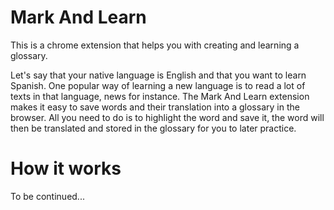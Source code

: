 # Mark And Learn

This is a chrome extension that helps you with creating and learning a glossary.

Let's say that your native language is English and that you want to learn Spanish.
One popular way of learning a new language is to read a lot of texts in that language, news for instance. The Mark And Learn extension makes it easy to save words and their translation into a glossary in the browser. All you need to do is to highlight the word and save it, the word will then be translated and stored in the glossary for you to later practice.

# How it works

To be continued...

